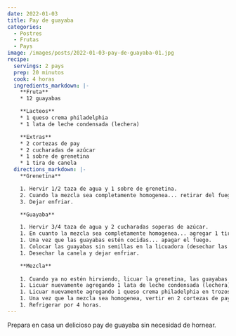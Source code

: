 ```yaml
---
date: 2022-01-03
title: Pay de guayaba
categories:
  - Postres
  - Frutas
  - Pays
image: /images/posts/2022-01-03-pay-de-guayaba-01.jpg
recipe:
  servings: 2 pays
  prep: 20 minutos
  cook: 4 horas
  ingredients_markdown: |-
    **Fruta**
    * 12 guayabas

    **Lacteos**
    * 1 queso crema philadelphia
    * 1 lata de leche condensada (lechera)

    **Extras**
    * 2 cortezas de pay
    * 2 cucharadas de azúcar
    * 1 sobre de grenetina
    * 1 tira de canela
  directions_markdown: |-
    **Grenetina**

    1. Hervir 1/2 taza de agua y 1 sobre de grenetina.
    2. Cuando la mezcla sea completamente homogenea... retirar del fuego.
    3. Dejar enfriar.

    **Guayaba**

    1. Hervir 3/4 taza de agua y 2 cucharadas soperas de azúcar.
    1. En cuanto la mezcla sea completamente homogenea... agregar 1 tira de canela y 12 guayabas partidas por la mitad (sin las puntas).
    1. Una vez que las guayabas estén cocidas... apagar el fuego.
    1. Colocar las guayabas sin semillas en la licuadora (desechar las semillas con ayuda de una cuchara).
    1. Desechar la canela y dejar enfriar.

    **Mezcla**
    
    1. Cuando ya no estén hirviendo, licuar la grenetina, las guayabas y el agua de las guayabas.
    1. Licuar nuevamente agregando 1 lata de leche condensada (lechera).
    1. Licuar nuevamente agregando 1 queso crema philadelphia en trozos (para que se licue mejor).
    1. Una vez que la mezcla sea homogenea, vertir en 2 cortezas de pay y distribuir hasta llegar a la orilla superior (para cuidar la apariencia)
    1. Refrigerar por 4 horas.
---
```

Prepara en casa un delicioso pay de guayaba sin necesidad de hornear.

